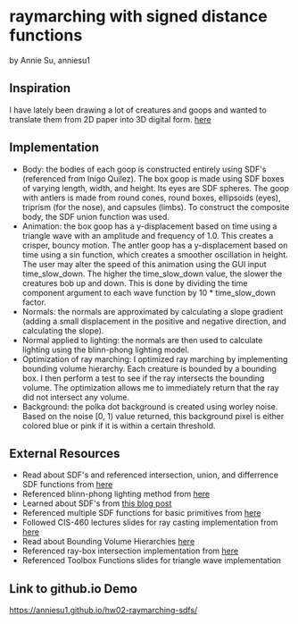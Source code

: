 # raymarching with signed distance functions
by Annie Su, anniesu1

## Inspiration
I have lately been drawing a lot of creatures and goops and wanted to translate them from 2D paper into 3D digital form. 
[here](https://www.instagram.com/p/BsxMPLeAOLa/)

## Implementation
- Body: the bodies of each goop is constructed entirely using SDF's (referenced from Inigo Quilez). The box goop is made using SDF boxes of varying length, width, and height. Its eyes are SDF spheres. 
The goop with antlers is made from round cones, round boxes, ellipsoids (eyes), triprism (for the nose), and capsules (limbs). To construct
the composite body, the SDF union function was used. 
- Animation: the box goop has a y-displacement based on time using a triangle wave with an amplitude and frequency of 1.0. 
This creates a crisper, bouncy motion. The antler goop has a y-displacement based on time using a sin function, which creates a 
smoother oscillation in height. The user may alter the speed of this animation using the GUI input time_slow_down. The higher the 
time_slow_down value, the slower the creatures bob up and down. This is done by dividing the time component argument to each wave function by 
10 * time_slow_down factor.
- Normals: the normals are approximated by calculating a slope gradient (adding a small displacement in the positive and negative direction, and calculating the slope).
- Normal applied to lighting: the normals are then used to calculate lighting using the blinn-phong lighting model. 
- Optimization of ray marching: I optimized ray marching by implementing bounding volume hierarchy. Each creature is bounded by a bounding box. 
I then perform a test to see if the ray intersects the bounding volume. The optimization allows me to immediately return that the ray did not 
intersect any volume.
- Background: the polka dot background is created using worley noise. Based on the noise [0, 1) value returned, this background pixel is either colored
blue or pink if it is within a certain threshold. 

## External Resources
- Read about SDF's and referenced intersection, union, and differrence SDF functions from [here](http://jamie-wong.com/2016/07/15/ray-marching-signed-distance-functions/#surface-normals-and-lighting)
- Referenced blinn-phong lighting method from [here](https://www.shadertoy.com/view/Xtd3z7)
- Learned about SDF's from [this blog post](http://www.iquilezles.org/www/articles/distfunctions/distfunctions.html)
- Referenced multiple SDF functions for basic primitives from [here](https://www.shadertoy.com/view/Xds3zN)
- Followed CIS-460 lectures slides for ray casting implementation from [here](https://docs.google.com/presentation/d/e/2PACX-1vSN5ntJISgdOXOSNyoHimSVKblnPnL-Nywd6aRPI-XPucX9CeqzIEGTjFTwvmjYUgCglTqgvyP1CpxZ/pub?start=false&loop=false&delayms=60000&slide=id.g27215b64c6_0_107)
- Read about Bounding Volume Hierarchies [here](https://www.scratchapixel.com/lessons/advanced-rendering/introduction-acceleration-structure/bounding-volume)
- Referenced ray-box intersection implementation from [here](https://www.scratchapixel.com/lessons/3d-basic-rendering/minimal-ray-tracer-rendering-simple-shapes/ray-box-intersection)
- Referenced Toolbox Functions slides for triangle wave implementation


## Link to github.io Demo
https://anniesu1.github.io/hw02-raymarching-sdfs/
